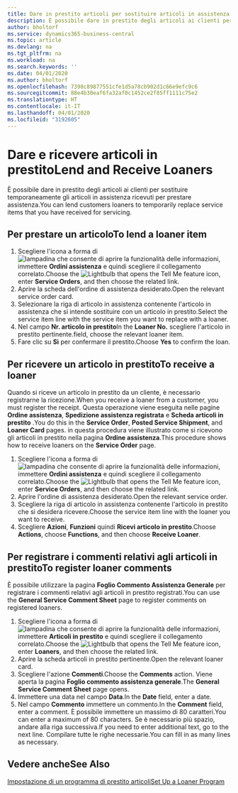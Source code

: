 ```yaml
---
title: Dare in prestito articoli per sostituire articoli in assistenza | Documenti Microsoft
description: È possibile dare in prestito degli articoli ai clienti per sostituire temporaneamente gli articoli in assistenza ricevuti per prestare assistenza.
author: bholtorf
ms.service: dynamics365-business-central
ms.topic: article
ms.devlang: na
ms.tgt_pltfrm: na
ms.workload: na
ms.search.keywords: ''
ms.date: 04/01/2020
ms.author: bholtorf
ms.openlocfilehash: 7398c89877551cfe1d5a78cb902d1c66e9efc9c6
ms.sourcegitcommit: 88e4b30eaf6fa32af0c1452ce2f85ff1111c75e2
ms.translationtype: HT
ms.contentlocale: it-IT
ms.lasthandoff: 04/01/2020
ms.locfileid: "3192605"
---
```

# <a name="lend-and-receive-loaners"></a><span data-ttu-id="9a804-103">Dare e ricevere articoli in prestito</span><span class="sxs-lookup"><span data-stu-id="9a804-103">Lend and Receive Loaners</span></span>
<span data-ttu-id="9a804-104">È possibile dare in prestito degli articoli ai clienti per sostituire temporaneamente gli articoli in assistenza ricevuti per prestare assistenza.</span><span class="sxs-lookup"><span data-stu-id="9a804-104">You can lend customers loaners to temporarily replace service items that you have received for servicing.</span></span>  
  
## <a name="to-lend-a-loaner-item"></a><span data-ttu-id="9a804-105">Per prestare un articolo</span><span class="sxs-lookup"><span data-stu-id="9a804-105">To lend a loaner item</span></span>    
1. <span data-ttu-id="9a804-106">Scegliere l'icona a forma di ![lampadina che consente di aprire la funzionalità delle informazioni](media/ui-search/search_small.png "Informazioni sull'operazione che si desidera eseguire"), immettere **Ordini assistenza** e quindi scegliere il collegamento correlato.</span><span class="sxs-lookup"><span data-stu-id="9a804-106">Choose the ![Lightbulb that opens the Tell Me feature](media/ui-search/search_small.png "Tell me what you want to do") icon, enter **Service Orders**, and then choose the related link.</span></span>  
2. <span data-ttu-id="9a804-107">Aprire la scheda dell'ordine di assistenza desiderato.</span><span class="sxs-lookup"><span data-stu-id="9a804-107">Open the relevant service order card.</span></span>  
3. <span data-ttu-id="9a804-108">Selezionare la riga di articolo in assistenza contenente l'articolo in assistenza che si intende sostituire con un articolo in prestito.</span><span class="sxs-lookup"><span data-stu-id="9a804-108">Select the service item line with the service item you want to replace with a loaner.</span></span>  
4. <span data-ttu-id="9a804-109">Nel campo **Nr. articolo in prestito**</span><span class="sxs-lookup"><span data-stu-id="9a804-109">In the **Loaner No.**</span></span> <span data-ttu-id="9a804-110">scegliere l'articolo in prestito pertinente.</span><span class="sxs-lookup"><span data-stu-id="9a804-110">field, choose the relevant loaner item.</span></span>  
5. <span data-ttu-id="9a804-111">Fare clic su **Sì** per confermare il prestito.</span><span class="sxs-lookup"><span data-stu-id="9a804-111">Choose **Yes** to confirm the loan.</span></span>  

## <a name="to-receive-a-loaner"></a><span data-ttu-id="9a804-112">Per ricevere un articolo in prestito</span><span class="sxs-lookup"><span data-stu-id="9a804-112">To receive a loaner</span></span>  
<span data-ttu-id="9a804-113">Quando si riceve un articolo in prestito da un cliente, è necessario registrarne la ricezione.</span><span class="sxs-lookup"><span data-stu-id="9a804-113">When you receive a loaner from a customer, you must register the receipt.</span></span> <span data-ttu-id="9a804-114">Questa operazione viene eseguita nelle pagine **Ordine assistenza**, **Spedizione assistenza registrata** e  **Scheda articoli in prestito** .</span><span class="sxs-lookup"><span data-stu-id="9a804-114">You do this in the **Service Order**, **Posted Service Shipment**, and **Loaner Card** pages.</span></span> <span data-ttu-id="9a804-115">in questa procedura viene illustrato come si ricevono gli articoli in prestito nella pagina **Ordine assistenza**.</span><span class="sxs-lookup"><span data-stu-id="9a804-115">This procedure shows how to receive loaners on the **Service Order** page.</span></span>  
  
1. <span data-ttu-id="9a804-116">Scegliere l'icona a forma di ![lampadina che consente di aprire la funzionalità delle informazioni](media/ui-search/search_small.png "Informazioni sull'operazione che si desidera eseguire"), immettere **Ordini assistenza** e quindi scegliere il collegamento correlato.</span><span class="sxs-lookup"><span data-stu-id="9a804-116">Choose the ![Lightbulb that opens the Tell Me feature](media/ui-search/search_small.png "Tell me what you want to do") icon, enter **Service Orders**, and then choose the related link.</span></span>  
2. <span data-ttu-id="9a804-117">Aprire l'ordine di assistenza desiderato.</span><span class="sxs-lookup"><span data-stu-id="9a804-117">Open the relevant service order.</span></span>  
3. <span data-ttu-id="9a804-118">Scegliere la riga di articolo in assistenza contenente l'articolo in prestito che si desidera ricevere.</span><span class="sxs-lookup"><span data-stu-id="9a804-118">Choose the service item line with the loaner you want to receive.</span></span>  
4. <span data-ttu-id="9a804-119">Scegliere **Azioni**, **Funzioni** quindi **Ricevi articolo in prestito**.</span><span class="sxs-lookup"><span data-stu-id="9a804-119">Choose **Actions**, choose **Functions**, and then choose **Receive Loaner**.</span></span>  

## <a name="to-register-loaner-comments"></a><span data-ttu-id="9a804-120">Per registrare i commenti relativi agli articoli in prestito</span><span class="sxs-lookup"><span data-stu-id="9a804-120">To register loaner comments</span></span>  
<span data-ttu-id="9a804-121">È possibile utilizzare la pagina **Foglio Commento Assistenza Generale** per registrare i commenti relativi agli articoli in prestito registrati.</span><span class="sxs-lookup"><span data-stu-id="9a804-121">You can use the **General Service Comment Sheet** page to register comments on registered loaners.</span></span>  
  
1. <span data-ttu-id="9a804-122">Scegliere l'icona a forma di ![lampadina che consente di aprire la funzionalità delle informazioni](media/ui-search/search_small.png "Informazioni sull'operazione che si desidera eseguire"), immettere **Articoli in prestito** e quindi scegliere il collegamento correlato.</span><span class="sxs-lookup"><span data-stu-id="9a804-122">Choose the ![Lightbulb that opens the Tell Me feature](media/ui-search/search_small.png "Tell me what you want to do") icon, enter **Loaners**, and then choose the related link.</span></span>  
2. <span data-ttu-id="9a804-123">Aprire la scheda articoli in prestito pertinente.</span><span class="sxs-lookup"><span data-stu-id="9a804-123">Open the relevant loaner card.</span></span>  
3. <span data-ttu-id="9a804-124">Scegliere l'azione **Commenti**.</span><span class="sxs-lookup"><span data-stu-id="9a804-124">Choose the **Comments** action.</span></span> <span data-ttu-id="9a804-125">Viene aperta la pagina **Foglio commento assistenza generale**.</span><span class="sxs-lookup"><span data-stu-id="9a804-125">The **General Service Comment Sheet** page opens.</span></span>  
4. <span data-ttu-id="9a804-126">Immettere una data nel campo **Data**.</span><span class="sxs-lookup"><span data-stu-id="9a804-126">In the **Date** field, enter a date.</span></span>  
5. <span data-ttu-id="9a804-127">Nel campo **Commento** immettere un commento.</span><span class="sxs-lookup"><span data-stu-id="9a804-127">In the **Comment** field, enter a comment.</span></span> <span data-ttu-id="9a804-128">È possibile immettere un massimo di 80 caratteri.</span><span class="sxs-lookup"><span data-stu-id="9a804-128">You can enter a maximum of 80 characters.</span></span> <span data-ttu-id="9a804-129">Se è necessario più spazio, andare alla riga successiva.</span><span class="sxs-lookup"><span data-stu-id="9a804-129">If you need to enter additional text, go to the next line.</span></span> <span data-ttu-id="9a804-130">Compilare tutte le righe necessarie.</span><span class="sxs-lookup"><span data-stu-id="9a804-130">You can fill in as many lines as necessary.</span></span>  
  
## <a name="see-also"></a><span data-ttu-id="9a804-131">Vedere anche</span><span class="sxs-lookup"><span data-stu-id="9a804-131">See Also</span></span>  
[<span data-ttu-id="9a804-132">Impostazione di un programma di prestito articoli</span><span class="sxs-lookup"><span data-stu-id="9a804-132">Set Up a Loaner Program</span></span>](service-how-setup-loaner-program.md)   
